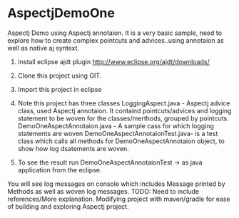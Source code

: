 AspectjDemoOne
==============

Aspectj Demo using Aspectj annotaion. It is a very basic sample, need to explore how to create complex pointcuts and advices..using annotaion as well as native aj syntext.

1) Install eclipse ajdt plugin
http://www.eclipse.org/ajdt/downloads/

2) Clone this project using GIT.

3) Import this project in eclipse

4) Note this project has three classes
   LoggingAspect.java - Aspectj advice class, used Aspectj annotaion. 
                       It containd pointcuts/advices and logging statement to be woven for the classes/merthods, grouped by
                       pointcuts.
   DemoOneAspectAnnotaion.java - A sample cass for which logging statements are woven
   DemoOneAspectAnnotaionTest.java- is a test class which calls all methods for DemoOneAspectAnnotaion object, to show how 
   log dsatements are woven.
   
5) To see the result run  DemoOneAspectAnnotaionTest  -> as java application from the eclipse.


You will see log messages on console which includes Message printed by Methods as well as woven log messages.
TODO: Need to include references/More explanation. Modifying project with maven/gradle for ease of building and exploring Aspectj project.



